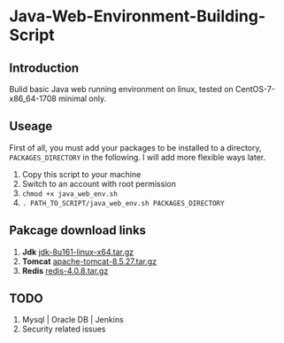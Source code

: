 # Java-Web-Environment-Building-Script
## Introduction

  Bulid basic Java web running environment on linux, tested on CentOS-7-x86_64-1708 minimal only.
  
## Useage
First of all, you must add your packages to be installed to a directory, `PACKAGES_DIRECTORY` in the following. I will add more flexible ways later.
1. Copy this script to your machine
2. Switch to an account with root permission
3. `chmod +x java_web_env.sh`
4. `. PATH_TO_SCRIPT/java_web_env.sh PACKAGES_DIRECTORY`

## Pakcage download links
1. **Jdk** [jdk-8u161-linux-x64.tar.gz](http://download.oracle.com/otn-pub/java/jdk/8u161-b12/2f38c3b165be4555a1fa6e98c45e0808/jdk-8u161-linux-x64.tar.gz)
2. **Tomcat** [apache-tomcat-8.5.27.tar.gz](http://mirrors.hust.edu.cn/apache/tomcat/tomcat-8/v8.5.27/bin/apache-tomcat-8.5.27.tar.gz)
3. **Redis** [redis-4.0.8.tar.gz](http://download.redis.io/releases/redis-4.0.8.tar.gz)

## TODO
1. Mysql | Oracle DB | Jenkins  
2. Security related issues
